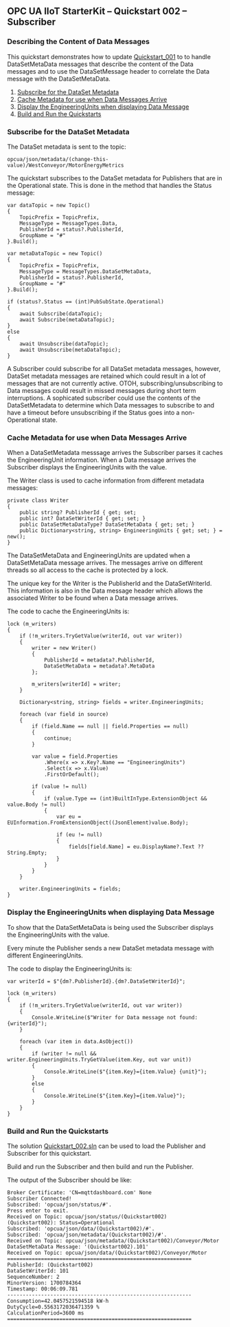 ﻿## OPC UA IIoT StarterKit – Quickstart 002 – Subscriber
### Describing the Content of Data Messages
This quickstart demonstrates how to update [Quickstart_001](../../001/) to to handle DataSetMetaData messages that describe the content of the Data messages and to use the DataSetMessage header to correlate the Data message with the DataSetMetaData.

1. [Subscribe for the DataSet Metadata](#1)
2. [Cache Metadata for use when Data Messages Arrive](#2)
3. [Display the EngineeringUnits when displaying Data Message](#3)
4. [Build and Run the Quickstarts](#4)

### <a name='1'></a>Subscribe for the DataSet Metadata
The DataSet metadata is sent to the topic:
```
opcua/json/metadata/(change-this-value)/WestConveyor/MotorEnergyMetrics
```
The quickstart subscribes to the DataSet metadata for Publishers that are in the Operational state. This is done in the method that handles the Status message:
```
var dataTopic = new Topic()
{
    TopicPrefix = TopicPrefix,
    MessageType = MessageTypes.Data,
    PublisherId = status?.PublisherId,
    GroupName = "#"
}.Build();

var metaDataTopic = new Topic()
{
    TopicPrefix = TopicPrefix,
    MessageType = MessageTypes.DataSetMetaData,
    PublisherId = status?.PublisherId,
    GroupName = "#"
}.Build();

if (status?.Status == (int)PubSubState.Operational)
{
    await Subscribe(dataTopic);
    await Subscribe(metaDataTopic);
}
else
{
    await Unsubscribe(dataTopic);
    await Unsubscribe(metaDataTopic);
}
```
A Subscriber could subscribe for all DataSet metadata messages, however, DataSet metadata messages are retained which could result in a lot of messages that are not currently active. OTOH, subscribing/unsubscribing to Data messages could result in missed messages during short term interruptions. A sophicated subscriber could use the contents of the DataSetMetadata to determine which Data messages to subscribe to and have a timeout before unsubscribing if the Status goes into a non-Operational state.

### <a name='2'></a>Cache Metadata for use when Data Messages Arrive
When a DataSetMetadata messsage arrives the Subscriber parses it caches the EngineeringUnit information. When a Data message arrives the Subscriber displays the EngineeringUnits with the value.

The Writer class is used to cache information from different metadata messages:
```
private class Writer
{
    public string? PublisherId { get; set; 
    public int? DataSetWriterId { get; set; }
    public DataSetMetaDataType? DataSetMetaData { get; set; }
    public Dictionary<string, string> EngineeringUnits { get; set; } = new();
}
```
The DataSetMetaData and EngineeringUnits are updated when a DataSetMetaData message arrives. The messages arrive on different threads so all access to the cache is protected by a lock.

The unique key for the Writer is the PublisherId and the DataSetWriterId. This information is also in the Data message header which allows the associated Writer to be found when a Data message arrives.

The code to cache the EngineeringUnits is:
```
lock (m_writers)
{
    if (!m_writers.TryGetValue(writerId, out var writer))
    {
        writer = new Writer()
        {
            PublisherId = metadata?.PublisherId,
            DataSetMetaData = metadata?.MetaData
        };

        m_writers[writerId] = writer;
    }

    Dictionary<string, string> fields = writer.EngineeringUnits;

    foreach (var field in source)
    {
        if (field.Name == null || field.Properties == null)
        {
            continue;
        }

        var value = field.Properties
            .Where(x => x.Key?.Name == "EngineeringUnits")
            .Select(x => x.Value)
            .FirstOrDefault();

        if (value != null)
        {
            if (value.Type == (int)BuiltInType.ExtensionObject && value.Body != null)
            {
                var eu = EUInformation.FromExtensionObject((JsonElement)value.Body);

                if (eu != null)
                {
                    fields[field.Name] = eu.DisplayName?.Text ?? String.Empty;
                }
            }
        }
    }

    writer.EngineeringUnits = fields;
}
```

### <a name='3'></a>Display the EngineeringUnits when displaying Data Message
To show that the DataSetMetaData is being used the Subscriber displays the EngineeringUnits with the value. 

Every minute the Publisher sends a new DataSet metadata message with different EngineeringUnits.

The code to display the EngineeringUnits is:
```
var writerId = $"{dm?.PublisherId}.{dm?.DataSetWriterId}";

lock (m_writers)
{
    if (!m_writers.TryGetValue(writerId, out var writer))
    {
        Console.WriteLine($"Writer for Data message not found: {writerId}");
    }

    foreach (var item in data.AsObject())
    {
        if (writer != null && writer.EngineeringUnits.TryGetValue(item.Key, out var unit))
        {
            Console.WriteLine($"{item.Key}={item.Value} {unit}");
        }
        else
        {
            Console.WriteLine($"{item.Key}={item.Value}");
        }
    }
}
```

### <a name='4'></a>Build and Run the Quickstarts
The solution [Quickstart_002.sln]() can be used to load the Publisher and Subscriber for this quickstart.

Build and run the Subscriber and then build and run the Publisher.

The output of the Subscriber should be like:
```
Broker Certificate: 'CN=mqttdashboard.com' None
Subscriber Connected!
Subscribed: 'opcua/json/status/#'.
Press enter to exit.
Received on Topic: opcua/json/status/(Quickstart002)
(Quickstart002): Status=Operational
Subscribed: 'opcua/json/data/(Quickstart002)/#'.
Subscribed: 'opcua/json/metadata/(Quickstart002)/#'.
Received on Topic: opcua/json/metadata/(Quickstart002)/Conveyor/Motor
DataSetMetaData Message: '(Quickstart002).101'
Received on Topic: opcua/json/data/(Quickstart002)/Conveyor/Motor
============================================================
PublisherId: (Quickstart002)
DataSetWriterId: 101
SequenceNumber: 2
MinorVersion: 1700784364
Timestamp: 00:06:09.781
------------------------------------------------------------
Consumption=42.0457521594518 kW·h
DutyCycle=0.5563172036471359 %
CalculationPeriod=3600 ms
============================================================
```
